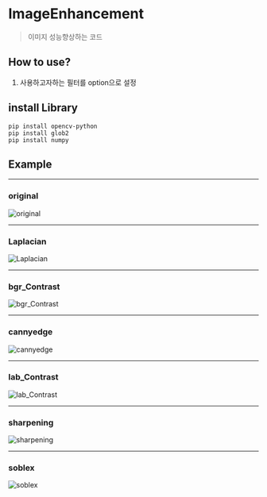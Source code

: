 # ImageEnhancement
> 이미지 성능향상하는 코드 

## How to use?
1. 사용하고자하는 필터를 option으로 설정

## install Library
```
pip install opencv-python
pip install glob2
pip install numpy
```
## Example
- - -
### original
![original](https://github.com/Yegeonhui/Code/blob/main/Python/Tools/2021/ImageEnhancement/sample_image/원본.jpg)
- - -
### Laplacian
![Laplacian](https://github.com/Yegeonhui/Code/blob/main/Python/Tools/2021/ImageEnhancement/sample_image/Laplacian.jpg)
- - -
### bgr_Contrast
![bgr_Contrast](https://github.com/Yegeonhui/Code/blob/main/Python/Tools/2021/ImageEnhancement/sample_image/bgr_Contrast.jpg)
- - -
### cannyedge
![cannyedge](https://github.com/Yegeonhui/Code/blob/main/Python/Tools/2021/ImageEnhancement/sample_image/cannyedge.jpg)
- - -
### lab_Contrast
![lab_Contrast](https://github.com/Yegeonhui/Code/blob/main/Python/Tools/2021/ImageEnhancement/sample_image/lab_Contrast.jpg)
- - -
### sharpening
![sharpening](https://github.com/Yegeonhui/Code/blob/main/Python/Tools/2021/ImageEnhancement/sample_image/sharpening.jpg)
- - -
### soblex
![soblex](https://github.com/Yegeonhui/Code/blob/main/Python/Tools/2021/ImageEnhancement/sample_image/soblex.jpg)
